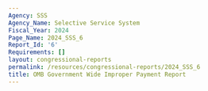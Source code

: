 ```yaml
---
Agency: SSS
Agency_Name: Selective Service System
Fiscal_Year: 2024
Page_Name: 2024_SSS_6
Report_Id: '6'
Requirements: []
layout: congressional-reports
permalink: /resources/congressional-reports/2024_SSS_6
title: OMB Government Wide Improper Payment Report
---
```


